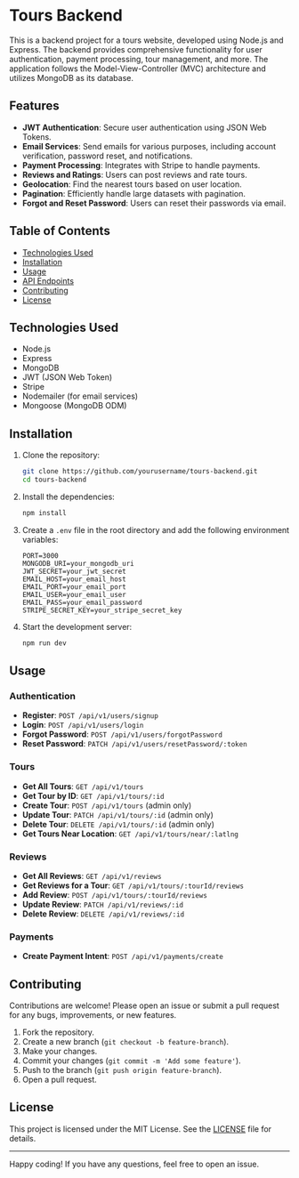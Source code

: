 # Tours Backend

This is a backend project for a tours website, developed using Node.js and Express. The backend provides comprehensive functionality for user authentication, payment processing, tour management, and more. The application follows the Model-View-Controller (MVC) architecture and utilizes MongoDB as its database.

## Features

- **JWT Authentication**: Secure user authentication using JSON Web Tokens.
- **Email Services**: Send emails for various purposes, including account verification, password reset, and notifications.
- **Payment Processing**: Integrates with Stripe to handle payments.
- **Reviews and Ratings**: Users can post reviews and rate tours.
- **Geolocation**: Find the nearest tours based on user location.
- **Pagination**: Efficiently handle large datasets with pagination.
- **Forgot and Reset Password**: Users can reset their passwords via email.

## Table of Contents

- [Technologies Used](#technologies-used)
- [Installation](#installation)
- [Usage](#usage)
- [API Endpoints](#api-endpoints)
- [Contributing](#contributing)
- [License](#license)

## Technologies Used

- Node.js
- Express
- MongoDB
- JWT (JSON Web Token)
- Stripe
- Nodemailer (for email services)
- Mongoose (MongoDB ODM)

## Installation

1. Clone the repository:
   ```bash
   git clone https://github.com/yourusername/tours-backend.git
   cd tours-backend
   ```

2. Install the dependencies:
   ```bash
   npm install
   ```

3. Create a `.env` file in the root directory and add the following environment variables:
   ```plaintext
   PORT=3000
   MONGODB_URI=your_mongodb_uri
   JWT_SECRET=your_jwt_secret
   EMAIL_HOST=your_email_host
   EMAIL_PORT=your_email_port
   EMAIL_USER=your_email_user
   EMAIL_PASS=your_email_password
   STRIPE_SECRET_KEY=your_stripe_secret_key
   ```

4. Start the development server:
   ```bash
   npm run dev
   ```

## Usage

### Authentication

- **Register**: `POST /api/v1/users/signup`
- **Login**: `POST /api/v1/users/login`
- **Forgot Password**: `POST /api/v1/users/forgotPassword`
- **Reset Password**: `PATCH /api/v1/users/resetPassword/:token`

### Tours

- **Get All Tours**: `GET /api/v1/tours`
- **Get Tour by ID**: `GET /api/v1/tours/:id`
- **Create Tour**: `POST /api/v1/tours` (admin only)
- **Update Tour**: `PATCH /api/v1/tours/:id` (admin only)
- **Delete Tour**: `DELETE /api/v1/tours/:id` (admin only)
- **Get Tours Near Location**: `GET /api/v1/tours/near/:latlng`

### Reviews

- **Get All Reviews**: `GET /api/v1/reviews`
- **Get Reviews for a Tour**: `GET /api/v1/tours/:tourId/reviews`
- **Add Review**: `POST /api/v1/tours/:tourId/reviews`
- **Update Review**: `PATCH /api/v1/reviews/:id`
- **Delete Review**: `DELETE /api/v1/reviews/:id`

### Payments

- **Create Payment Intent**: `POST /api/v1/payments/create`

## Contributing

Contributions are welcome! Please open an issue or submit a pull request for any bugs, improvements, or new features.

1. Fork the repository.
2. Create a new branch (`git checkout -b feature-branch`).
3. Make your changes.
4. Commit your changes (`git commit -m 'Add some feature'`).
5. Push to the branch (`git push origin feature-branch`).
6. Open a pull request.

## License

This project is licensed under the MIT License. See the [LICENSE](LICENSE) file for details.

---

Happy coding! If you have any questions, feel free to open an issue.